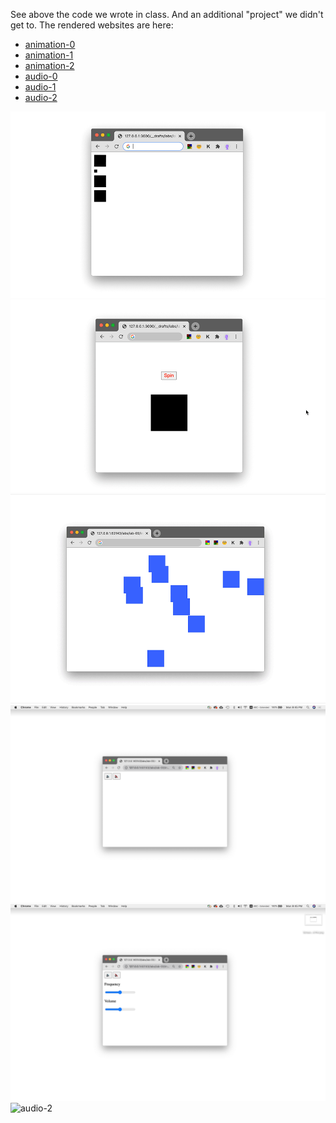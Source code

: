 See above the code we wrote in class. And an additional "project" we didn't get to.
The rendered websites are here:
- [animation-0](https://leoneckert.github.io/abc-f20/labs/lab-03/in-class-code/animation-0/)
- [animation-1](https://leoneckert.github.io/abc-f20/labs/lab-03/in-class-code/animation-1/)
- [animation-2](https://leoneckert.github.io/abc-f20/labs/lab-03/in-class-code/animation-2/)
- [audio-0](https://leoneckert.github.io/abc-f20/labs/lab-03/in-class-code/audio-0/)
- [audio-1](https://leoneckert.github.io/abc-f20/labs/lab-03/in-class-code/audio-1/)
- [audio-2](https://leoneckert.github.io/abc-f20/labs/lab-03/in-class-code/audio-2/)

![animation-0](assets/animation-0.gif)
![animation-1](assets/animation-1.gif)
![animation-2](assets/animation-2.gif)
![audio-0](assets/audio-0.png)
![audio-1](assets/audio-1.png)
![audio-2](assets/audio-3.gif)
